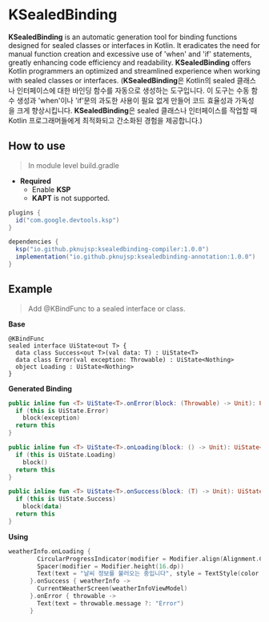 # KSealedBinding

**KSealedBinding** is an automatic generation tool for binding functions designed for sealed classes or interfaces in Kotlin. It eradicates the need for manual function creation and excessive use of 'when' and 'if' statements, greatly enhancing code efficiency and readability. **KSealedBinding** offers Kotlin programmers an optimized and streamlined experience when working with sealed classes or interfaces. (**KSealedBinding**은 Kotlin의 sealed 클래스나 인터페이스에 대한 바인딩 함수를 자동으로 생성하는 도구입니다. 이 도구는 수동 함수 생성과 'when'이나 'if'문의 과도한 사용이 필요 없게 만들어 코드 효율성과 가독성을 크게 향상시킵니다. **KSealedBinding**은 sealed 클래스나 인터페이스를 작업할 때 Kotlin 프로그래머들에게 최적화되고 간소화된 경험을 제공합니다.)

## How to use
> In module level build.gradle

* **Required**
   * Enable **KSP**
   * **KAPT** is not supported.

```gradle
plugins {
  id("com.google.devtools.ksp")
}

dependencies {
  ksp("io.github.pknujsp:ksealedbinding-compiler:1.0.0")
  implementation("io.github.pknujsp:ksealedbinding-annotation:1.0.0")
}
```

## Example

> Add @KBindFunc to a sealed interface or class.

**Base**

```kolin
@KBindFunc
sealed interface UiState<out T> {
  data class Success<out T>(val data: T) : UiState<T>
  data class Error(val exception: Throwable) : UiState<Nothing>
  object Loading : UiState<Nothing>
}
```

**Generated Binding**

```kotlin
public inline fun <T> UiState<T>.onError(block: (Throwable) -> Unit): UiState<T> {
  if (this is UiState.Error)
    block(exception)
  return this
}

public inline fun <T> UiState<T>.onLoading(block: () -> Unit): UiState<T> {
  if (this is UiState.Loading)
    block()
  return this
}

public inline fun <T> UiState<T>.onSuccess(block: (T) -> Unit): UiState<T> {
  if (this is UiState.Success)
    block(data)
  return this
}
```

**Using**

```kotlin
weatherInfo.onLoading {
        CircularProgressIndicator(modifier = Modifier.align(Alignment.CenterHorizontally))
        Spacer(modifier = Modifier.height(16.dp))
        Text(text = "날씨 정보를 불러오는 중입니다", style = TextStyle(color = Color.Black))
      }.onSuccess { weatherInfo ->
        CurrentWeatherScreen(weatherInfoViewModel)
      }.onError { throwable ->
        Text(text = throwable.message ?: "Error")
      }
```
